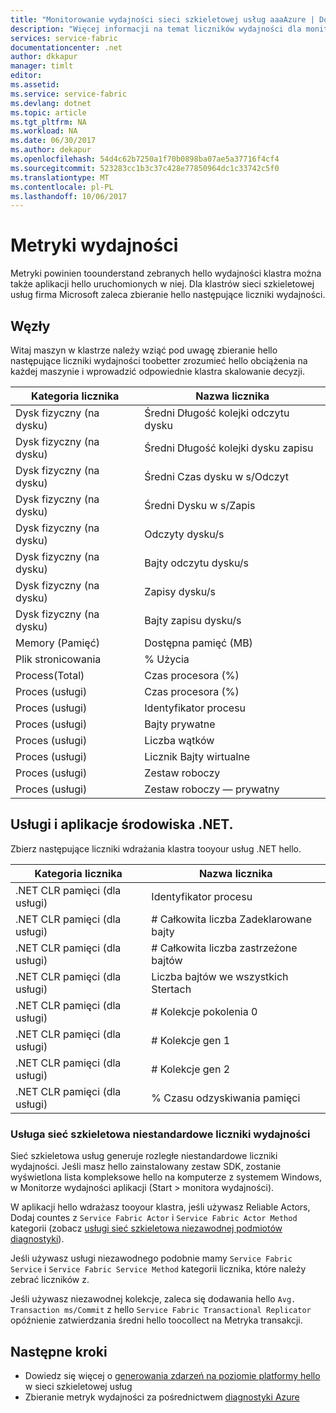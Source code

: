 ```yaml
---
title: "Monitorowanie wydajności sieci szkieletowej usług aaaAzure | Dokumentacja firmy Microsoft"
description: "Więcej informacji na temat liczników wydajności dla monitorowania i diagnostyki klastrów sieci szkieletowej usług Azure."
services: service-fabric
documentationcenter: .net
author: dkkapur
manager: timlt
editor: 
ms.assetid: 
ms.service: service-fabric
ms.devlang: dotnet
ms.topic: article
ms.tgt_pltfrm: NA
ms.workload: NA
ms.date: 06/30/2017
ms.author: dekapur
ms.openlocfilehash: 54d4c62b7250a1f70b0898ba07ae5a37716f4cf4
ms.sourcegitcommit: 523283cc1b3c37c428e77850964dc1c33742c5f0
ms.translationtype: MT
ms.contentlocale: pl-PL
ms.lasthandoff: 10/06/2017
---
```

# <a name="performance-metrics"></a>Metryki wydajności

Metryki powinien toounderstand zebranych hello wydajności klastra można także aplikacji hello uruchomionych w niej. Dla klastrów sieci szkieletowej usług firma Microsoft zaleca zbieranie hello następujące liczniki wydajności.

## <a name="nodes"></a>Węzły

Witaj maszyn w klastrze należy wziąć pod uwagę zbieranie hello następujące liczniki wydajności toobetter zrozumieć hello obciążenia na każdej maszynie i wprowadzić odpowiednie klastra skalowanie decyzji.

| Kategoria licznika | Nazwa licznika |
| --- | --- |
| Dysk fizyczny (na dysku) | Średni Długość kolejki odczytu dysku |
| Dysk fizyczny (na dysku) | Średni Długość kolejki dysku zapisu |
| Dysk fizyczny (na dysku) | Średni Czas dysku w s/Odczyt |
| Dysk fizyczny (na dysku) | Średni Dysku w s/Zapis |
| Dysk fizyczny (na dysku) | Odczyty dysku/s |
| Dysk fizyczny (na dysku) | Bajty odczytu dysku/s |
| Dysk fizyczny (na dysku) | Zapisy dysku/s |
| Dysk fizyczny (na dysku) | Bajty zapisu dysku/s |
| Memory (Pamięć) | Dostępna pamięć (MB) |
| Plik stronicowania | % Użycia |
| Process(Total) | Czas procesora (%) |
| Proces (usługi) | Czas procesora (%) |
| Proces (usługi) | Identyfikator procesu |
| Proces (usługi) | Bajty prywatne |
| Proces (usługi) | Liczba wątków |
| Proces (usługi) | Licznik Bajty wirtualne |
| Proces (usługi) | Zestaw roboczy |
| Proces (usługi) | Zestaw roboczy — prywatny |

## <a name="net-applications-and-services"></a>Usługi i aplikacje środowiska .NET.

Zbierz następujące liczniki wdrażania klastra tooyour usług .NET hello. 

| Kategoria licznika | Nazwa licznika |
| --- | --- |
| .NET CLR pamięci (dla usługi) | Identyfikator procesu |
| .NET CLR pamięci (dla usługi) | # Całkowita liczba Zadeklarowane bajty |
| .NET CLR pamięci (dla usługi) | # Całkowita liczba zastrzeżone bajtów |
| .NET CLR pamięci (dla usługi) | Liczba bajtów we wszystkich Stertach |
| .NET CLR pamięci (dla usługi) | # Kolekcje pokolenia 0 |
| .NET CLR pamięci (dla usługi) | # Kolekcje gen 1 |
| .NET CLR pamięci (dla usługi) | # Kolekcje gen 2 |
| .NET CLR pamięci (dla usługi) | % Czasu odzyskiwania pamięci |

### <a name="service-fabrics-custom-performance-counters"></a>Usługa sieć szkieletowa niestandardowe liczniki wydajności

Sieć szkieletowa usług generuje rozległe niestandardowe liczniki wydajności. Jeśli masz hello zainstalowany zestaw SDK, zostanie wyświetlona lista kompleksowe hello na komputerze z systemem Windows, w Monitorze wydajności aplikacji (Start > monitora wydajności). 

W aplikacji hello wdrażasz tooyour klastra, jeśli używasz Reliable Actors, Dodaj countes z `Service Fabric Actor` i `Service Fabric Actor Method` kategorii (zobacz [usługi sieć szkieletowa niezawodnej podmiotów diagnostyki](service-fabric-reliable-actors-diagnostics.md)).

Jeśli używasz usługi niezawodnego podobnie mamy `Service Fabric Service` i `Service Fabric Service Method` kategorii licznika, które należy zebrać liczników z. 

Jeśli używasz niezawodnej kolekcje, zaleca się dodawania hello `Avg. Transaction ms/Commit` z hello `Service Fabric Transactional Replicator` opóźnienie zatwierdzania średni hello toocollect na Metryka transakcji.


## <a name="next-steps"></a>Następne kroki

* Dowiedz się więcej o [generowania zdarzeń na poziomie platformy hello](service-fabric-diagnostics-event-generation-infra.md) w sieci szkieletowej usług
* Zbieranie metryk wydajności za pośrednictwem [diagnostyki Azure](service-fabric-diagnostics-event-aggregation-wad.md)
